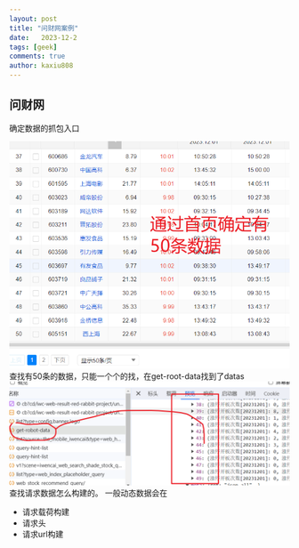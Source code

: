 ```yaml
---
layout: post
title: "问财网案例"
date:   2023-12-2
tags: [geek]
comments: true
author: kaxiu808  
---
```


## 问财网

确定数据的抓包入口

![输入图片说明](/imgs/2023-12-02/IFbtyaHBPXB1uiDU.png)
查找有50条的数据，只能一个个的找，在get-root-data找到了datas
![get_datas](/imgs/2023-12-02/zo7pSraejCSE5L8M.png)
查找请求数据怎么构建的。
一般动态数据会在
- 请求载荷构建
- 请求头
- 请求url构建
<!--stackedit_data:
eyJoaXN0b3J5IjpbNjg0NDI5NTM3LC00MDEwNTE2NTcsLTEwNT
M5ODEyNzUsMzA4OTk4OTU4LC02MDM2Nzc1NSwtNjg2NjA2NjUy
XX0=
-->